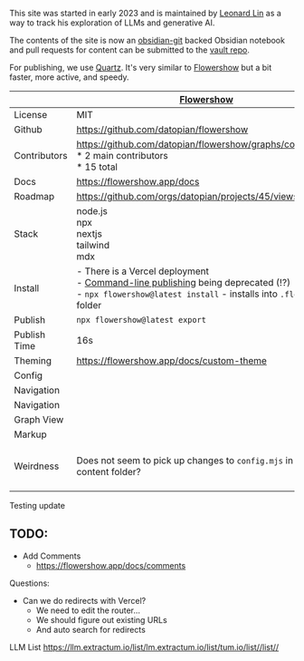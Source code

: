 This site was started in early 2023 and is maintained by [Leonard Lin](https://leonardlin.com/)  as a way to track his exploration of LLMs and generative AI.

The contents of the site is now an [obsidian-git](https://github.com/denolehov/obsidian-git) backed Obsidian notebook and pull requests for content can be submitted to the [vault repo](https://github.com/AUGMXNT/llm-tracker.info-vault/).

For publishing, we use [Quartz](https://quartz.jzhao.xyz/). It's very similar to [Flowershow](https://flowershow.app/) but a bit faster, more active, and speedy.


|  | [Flowershow](https://flowershow.app) | [Quartz](https://quartz.jzhao.xyz/) |
| ---- | ---- | ---- |
| License | MIT | MIT |
| Github | https://github.com/datopian/flowershow | https://github.com/jackyzha0/quartz |
| Contributors | https://github.com/datopian/flowershow/graphs/contributors<br>* 2 main contributors<br>* 15 total | https://github.com/jackyzha0/quartz/graphs/contributors<br>* 1 main contributor<br>* 100 contributors (most 1 commit) |
| Docs | https://flowershow.app/docs | https://quartz.jzhao.xyz/ |
| Roadmap | https://github.com/orgs/datopian/projects/45/views/5 |  |
| Stack | node.js<br>npx<br>nextjs<br>tailwind<br>mdx | node.js<br>npx<br>preact |
| Install | - There is a Vercel deployment<br>- [Command-line publishing](https://flowershow.app/docs/publish-tutorial) being deprecated (!?)<br>- `npx flowershow@latest install` -  installs into `.flowershow` folder | - https://quartz.jzhao.xyz/#-get-started<br>- Clone or fork repo |
| Publish | `npx flowershow@latest export` | `npx quartz build` |
| Publish Time | 16s | 2.6s |
| Theming | https://flowershow.app/docs/custom-theme | https://quartz.jzhao.xyz/layout |
| Config |  |  |
| Navigation |  |  |
| Navigation |  |  |
| Graph View |  |  |
| Markup |  |  |
| Weirdness | Does not seem to pick up changes to `config.mjs` in the content folder? | When generating, the `public` folder, although it has the same inode appears empty when directly mounted in docker (for Caddy). This can be worked around by mounting the parent folder |
Testing update
## TODO:
* Add Comments
	* https://flowershow.app/docs/comments

Questions:
* Can we do redirects with Vercel?
	* We need to edit the router...
	* We should figure out existing URLs
	* And auto search for redirects

LLM List
https://llm.extractum.io/list/lm.extractum.io/list/tum.io/list//list//